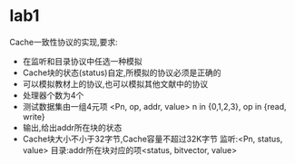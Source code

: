 
# lab1

Cache一致性协议的实现,要求:

- 在监听和目录协议中任选一种模拟
- Cache块的状态(status)自定,所模拟的协议必须是正确的
- 可以模拟教材上的协议,也可以模拟其他文献中的协议
- 处理器个数为4个
- 测试数据集由一组4元项 <Pn, op, addr, value> n in {0,1,2,3}, op in {read, write}
- 输出,给出addr所在块的状态
- Cache块大小不小于32字节,Cache容量不超过32K字节 监听:<Pn, status, value> 目录:addr所在块对应的项<status, bitvector, value>

